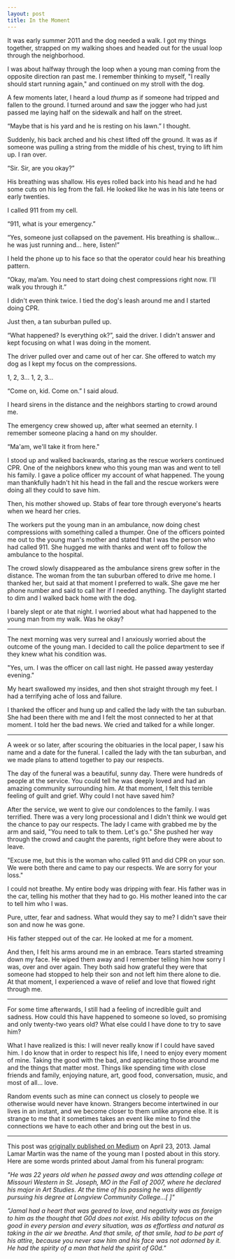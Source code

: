 ```yaml
---
layout: post
title: In the Moment
---
```


It was early summer 2011 and the dog needed a walk. I got my things together, strapped on my walking shoes and headed out for the usual loop through the neighborhood.

I was about halfway through the loop when a young man coming from the opposite direction ran past me. I remember thinking to myself, "I really should start running again," and continued on my stroll with the dog.

A few moments later, I heard a loud *thump* as if someone had tripped and fallen to the ground. I turned around and saw the jogger who had just passed me laying half on the sidewalk and half on the street.

“Maybe that is his yard and he is resting on his lawn.” I thought.

Suddenly, his back arched and his chest lifted off the ground. It was as if someone was pulling a string from the middle of his chest, trying to lift him up. I ran over.

“Sir. Sir, are you okay?”

His breathing was shallow. His eyes rolled back into his head and he had some cuts on his leg from the fall. He looked like he was in his late teens or early twenties.

I called 911 from my cell.

“911, what is your emergency.”

“Yes, someone just collapsed on the pavement. His breathing is shallow... he was just running and... here, listen!”

I held the phone up to his face so that the operator could hear his breathing pattern.

“Okay, ma’am. You need to start doing chest compressions right now. I'll walk you through it.”

I didn't even think twice. I tied the dog's leash around me and I started doing CPR.

Just then, a tan suburban pulled up.

“What happened? Is everything ok?”, said the driver. I didn't answer and kept focusing on what I was doing in the moment.

The driver pulled over and came out of her car. She offered to watch my dog as I kept my focus on the compressions.

1, 2, 3... 1, 2, 3...

“Come on, kid. Come on.” I said aloud.

I heard sirens in the distance and the neighbors starting to crowd around me.

The emergency crew showed up, after what seemed an eternity. I remember someone placing a hand on my shoulder.

“Ma'am, we'll take it from here."

I stood up and walked backwards, staring as the rescue workers continued CPR. One of the neighbors knew who this young man was and went to tell his family. I gave a police officer my account of what happened. The young man thankfully hadn't hit his head in the fall and the rescue workers were doing all they could to save him.

Then, his mother showed up. Stabs of fear tore through everyone's hearts when we heard her cries.

The workers put the young man in an ambulance, now doing chest compressions with something called a thumper. One of the officers pointed me out to the young man's mother and stated that I was the person who had called 911. She hugged me with thanks and went off to follow the ambulance to the hospital.

The crowd slowly disappeared as the ambulance sirens grew softer in the distance. The woman from the tan suburban offered to drive me home. I thanked her, but said at that moment I preferred to walk. She gave me her phone number and said to call her if I needed anything. The daylight started to dim and I walked back home with the dog.

I barely slept or ate that night. I worried about what had happened to the young man from my walk. Was he okay?

****

The next morning was very surreal and I anxiously worried about the outcome of the young man. I decided to call the police department to see if they knew what his condition was.

"Yes, um. I was the officer on call last night. He passed away yesterday evening."

My heart swallowed my insides, and then shot straight through my feet. I had a terrifying ache of loss and failure.

I thanked the officer and hung up and called the lady with the tan suburban. She had been there with me and I felt the most connected to her at that moment. I told her the bad news. We cried and talked for a while longer.

***

A week or so later, after scouring the obituaries in the local paper, I saw his name and a date for the funeral. I called the lady with the tan suburban, and we made plans to attend together to pay our respects.

The day of the funeral was a beautiful, sunny day. There were hundreds of people at the service. You could tell he was deeply loved and had an amazing community surrounding him. At that moment, I felt this terrible feeling of guilt and grief. Why could I not have saved him?

After the service, we went to give our condolences to the family. I was terrified. There was a very long processional and I didn't think we would get the chance to pay our respects. The lady I came with grabbed me by the arm and said, "You need to talk to them. Let's go." She pushed her way through the crowd and caught the parents, right before they were about to leave.

"Excuse me, but this is the woman who called 911 and did CPR on your son. We were both there and came to pay our respects. We are sorry for your loss."

I could not breathe. My entire body was dripping with fear. His father was in the car, telling his mother that they had to go. His mother leaned into the car to tell him who I was.

Pure, utter, fear and sadness. What would they say to me? I didn't save their son and now he was gone.

His father stepped out of the car. He looked at me for a moment.

And then, I felt his arms around me in an embrace. Tears started streaming down my face. He wiped them away and I remember telling him how sorry I was, over and over again. They both said how grateful they were that someone had stopped to help their son and not left him there alone to die. At that moment, I experienced a wave of relief and love that flowed right through me.

***

For some time afterwards, I still had a feeling of incredible guilt and sadness. How could this have happened to someone so loved, so promising and only twenty-two years old? What else could I have done to try to save him?

What I have realized is this: I will never really know if I could have saved him. I do know that in order to respect his life, I need to enjoy every moment of mine. Taking the good with the bad, and appreciating those around me and the things that matter most. Things like spending time with close friends and family, enjoying nature, art, good food, conversation, music, and most of all... love.

Random events such as mine can connect us closely to people we otherwise would never have known. Strangers become intertwined in our lives in an instant, and we become closer to them unlike anyone else. It is strange to me that it sometimes takes an event like mine to find the connections we have to each other and bring out the best in us.

***

This post was [originally published on Medium](https://medium.com/this-happened-to-me/in-the-moment-ea95477e9d1b) on April 23, 2013. Jamal Lamar Martin was the name of the young man I posted about in this story. Here are some words printed about Jamal from his funeral program:

*"He was 22 years old when he passed away and was attending college at Missouri Western in St. Joseph, MO in the Fall of 2007, where he declared his major in Art Studies. At the time of his passing he was diligently pursuing his degree at Longview Community College...[ ]"*

*"Jamal had a heart that was geared to love, and negativity was as foreign to him as the thought that G0d does not exist. His ability tofocus on the good in every persion and every situation, was as effortless and natural as taking in the air we breathe. And that smile, of that smile, had to be part of his attire, because you never saw him and his face was not adorned by it. He had the spirity of a man that held the spirit of G0d."*

